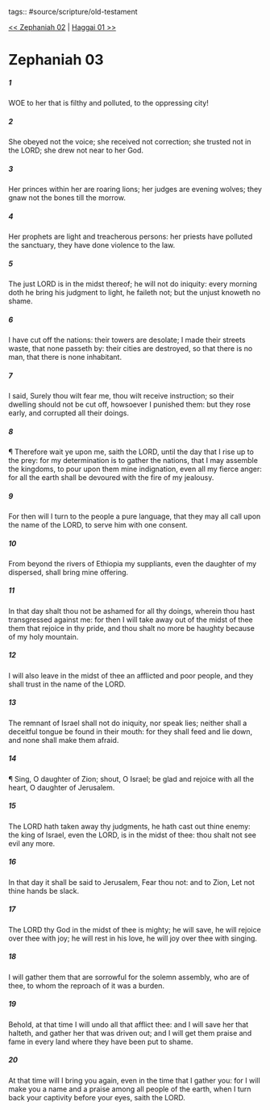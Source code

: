 tags:: #source/scripture/old-testament

[<< Zephaniah 02](/old-testament/36_Zephaniah/Zephaniah_02.md) | [Haggai 01 >>](/old-testament/37_Haggai/Haggai_01.md)

# Zephaniah 03

##### 1

WOE to her that is filthy and polluted, to the oppressing city!

##### 2

She obeyed not the voice; she received not correction; she trusted not in the LORD; she drew not near to her God.

##### 3

Her princes within her are roaring lions; her judges are evening wolves; they gnaw not the bones till the morrow.

##### 4

Her prophets are light and treacherous persons: her priests have polluted the sanctuary, they have done violence to the law.

##### 5

The just LORD is in the midst thereof; he will not do iniquity: every morning doth he bring his judgment to light, he faileth not; but the unjust knoweth no shame.

##### 6

I have cut off the nations: their towers are desolate; I made their streets waste, that none passeth by: their cities are destroyed, so that there is no man, that there is none inhabitant.

##### 7

I said, Surely thou wilt fear me, thou wilt receive instruction; so their dwelling should not be cut off, howsoever I punished them: but they rose early, and corrupted all their doings.

##### 8

¶ Therefore wait ye upon me, saith the LORD, until the day that I rise up to the prey: for my determination is to gather the nations, that I may assemble the kingdoms, to pour upon them mine indignation, even all my fierce anger: for all the earth shall be devoured with the fire of my jealousy.

##### 9

For then will I turn to the people a pure language, that they may all call upon the name of the LORD, to serve him with one consent.

##### 10

From beyond the rivers of Ethiopia my suppliants, even the daughter of my dispersed, shall bring mine offering.

##### 11

In that day shalt thou not be ashamed for all thy doings, wherein thou hast transgressed against me: for then I will take away out of the midst of thee them that rejoice in thy pride, and thou shalt no more be haughty because of my holy mountain.

##### 12

I will also leave in the midst of thee an afflicted and poor people, and they shall trust in the name of the LORD.

##### 13

The remnant of Israel shall not do iniquity, nor speak lies; neither shall a deceitful tongue be found in their mouth: for they shall feed and lie down, and none shall make them afraid.

##### 14

¶ Sing, O daughter of Zion; shout, O Israel; be glad and rejoice with all the heart, O daughter of Jerusalem.

##### 15

The LORD hath taken away thy judgments, he hath cast out thine enemy: the king of Israel, even the LORD, is in the midst of thee: thou shalt not see evil any more.

##### 16

In that day it shall be said to Jerusalem, Fear thou not: and to Zion, Let not thine hands be slack.

##### 17

The LORD thy God in the midst of thee is mighty; he will save, he will rejoice over thee with joy; he will rest in his love, he will joy over thee with singing.

##### 18

I will gather them that are sorrowful for the solemn assembly, who are of thee, to whom the reproach of it was a burden.

##### 19

Behold, at that time I will undo all that afflict thee: and I will save her that halteth, and gather her that was driven out; and I will get them praise and fame in every land where they have been put to shame.

##### 20

At that time will I bring you again, even in the time that I gather you: for I will make you a name and a praise among all people of the earth, when I turn back your captivity before your eyes, saith the LORD.
